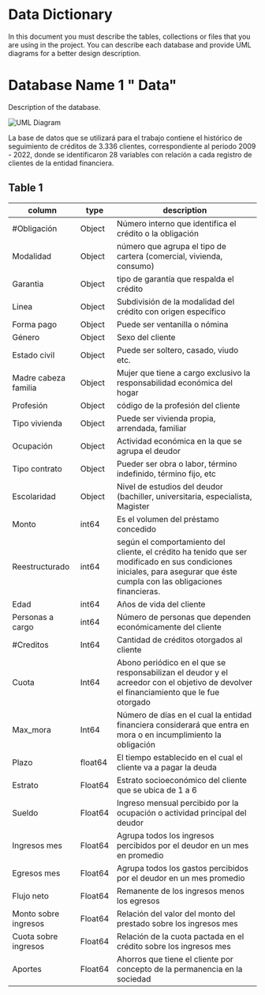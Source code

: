 # Data Dictionary

In this document you must describe the tables, collections or files that you are using in the project. You can describe each database and provide UML diagrams for a better design description.

# Database Name 1 " Data"

Description of the database.

![UML Diagram](/file/uml/database1)

La base de datos que se utilizará para el trabajo contiene el histórico de seguimiento de créditos de 3.336 clientes, correspondiente al periodo 2009 - 2022, donde se identificaron 28 variables con relación a cada registro de clientes de la entidad financiera. 

## Table 1

| column | type | description |
| --- | --- | --- |
| #Obligación 	| Object | Número interno que identifica el crédito o la obligación| 
| Modalidad	| Object | número que agrupa el tipo de cartera (comercial, vivienda, consumo) | 
| Garantia 	| Object | tipo de garantía que respalda el crédito | 
| Linea 	| Object | Subdivisión de la modalidad del crédito con origen específico | 
| Forma pago 	| Object |Puede ser ventanilla o nómina| 
| Género 	| Object|Sexo del cliente | 
| Estado civil 	| Object | Puede ser soltero, casado, viudo etc. | 
| Madre cabeza familia 	| Object | Mujer que tiene a cargo exclusivo la responsabilidad económica del hogar | 
| Profesión	| Object | código de la profesión del cliente | 
| Tipo vivienda 	| Object | Puede ser vivienda propia, arrendada, familiar | 
| Ocupación	| Object | Actividad económica en la que se agrupa el deudor | 
| Tipo contrato 	| Object | Pueder ser obra o labor, término indefinido, término fijo, etc | 
| Escolaridad 	| Object | Nivel de estudios del deudor (bachiller, universitaria, especialista, Magister | 
| Monto 	| int64 | Es el volumen del préstamo concedido | 
| Reestructurado| int64 | según el comportamiento del cliente, el crédito ha tenido que ser modificado en sus condiciones iniciales, para asegurar que éste cumpla con las obligaciones financieras.  | 
| Edad 	| int64| Años de vida del cliente| 
| Personas a cargo 	| int64 | Número de personas que dependen económicamente del cliente | 
| #Creditos	| Int64 | Cantidad de créditos otorgados al cliente | 
| Cuota 	| Int64| Abono periódico en el que se responsabilizan el deudor y el acreedor con el objetivo de devolver el financiamiento que le fue otorgado | 
| Max_mora	| Int64| Número de días en el cual la entidad financiera considerará que entra en mora o en incumplimiento la obligación | 
| Plazo	| float64 | El tiempo establecido en el cual el cliente va a pagar la deuda | 
| Estrato 	| Float64 | Estrato socioeconómico del cliente que se ubica de 1 a 6 | 
| Sueldo 	| Float64 | Ingreso mensual percibido por la ocupación o actividad principal del deudor| 
| Ingresos mes 	| Float64| Agrupa todos los ingresos percibidos por el deudor en un mes en promedio | 
| Egresos mes 	| Float64| Agrupa todos los gastos percibidos por el deudor en un mes promedio | 
| Flujo neto 	| Float64| Remanente de los ingresos menos los egresos | 
| Monto sobre ingresos 	| Float64 | Relación del valor del monto del prestado sobre los ingresos mes | 
| Cuota sobre ingresos 	| Float64 | Relación de la cuota pactada en el crédito sobre los ingresos mes | 
| Aportes 	| Float64 | Ahorros que tiene el cliente por concepto de la permanencia en la sociedad | 
